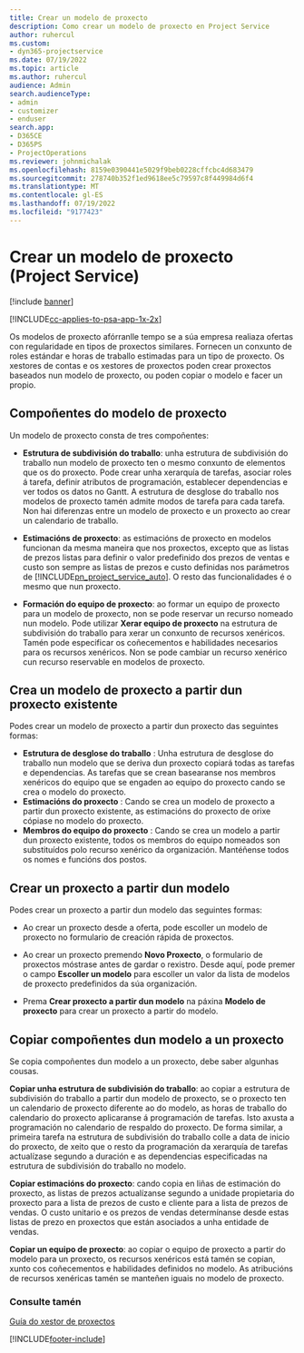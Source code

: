 ```yaml
---
title: Crear un modelo de proxecto
description: Como crear un modelo de proxecto en Project Service
author: ruhercul
ms.custom:
- dyn365-projectservice
ms.date: 07/19/2022
ms.topic: article
ms.author: ruhercul
audience: Admin
search.audienceType:
- admin
- customizer
- enduser
search.app:
- D365CE
- D365PS
- ProjectOperations
ms.reviewer: johnmichalak
ms.openlocfilehash: 8159e0390441e5029f9beb0228cffcbc4d683479
ms.sourcegitcommit: 278740b352f1ed9618ee5c79597c8f449984d6f4
ms.translationtype: MT
ms.contentlocale: gl-ES
ms.lasthandoff: 07/19/2022
ms.locfileid: "9177423"
---
```

# <a name="create-a-project-template-project-service"></a>Crear un modelo de proxecto (Project Service)

[!include [banner](../includes/psa-now-project-operations.md)]

[!INCLUDE[cc-applies-to-psa-app-1x-2x](../includes/cc-applies-to-psa-app-1x-2x.md)]

Os modelos de proxecto afórranlle tempo se a súa empresa realiaza ofertas con regularidade en tipos de proxectos similares. Fornecen un conxunto de roles estándar e horas de traballo estimadas para un tipo de proxecto. Os xestores de contas e os xestores de proxectos poden crear proxectos baseados nun modelo de proxecto, ou poden copiar o modelo e facer un propio.  
  
## <a name="components-of-project-template"></a>Compoñentes do modelo de proxecto
 Un modelo de proxecto consta de tres compoñentes:  
  
- **Estrutura de subdivisión do traballo**: unha estrutura de subdivisión do traballo nun modelo de proxecto ten o mesmo conxunto de elementos que os do proxecto. Pode crear unha xerarquía de tarefas, asociar roles á tarefa, definir atributos de programación, establecer dependencias e ver todos os datos no Gantt. A estrutura de desglose do traballo nos modelos de proxecto tamén admite modos de tarefa para cada tarefa. Non hai diferenzas entre un modelo de proxecto e un proxecto ao crear un calendario de traballo.  
  
- **Estimacións de proxecto**: as estimacións de proxecto en modelos funcionan da mesma maneira que nos proxectos, excepto que as listas de prezos listas para definir o valor predefinido dos prezos de ventas e custo son sempre as listas de prezos e custo definidas nos parámetros de [!INCLUDE[pn_project_service_auto](../includes/pn-project-service-auto.md)]. O resto das funcionalidades é o mesmo que nun proxecto.  
  
- **Formación do equipo de proxecto**: ao formar un equipo de proxecto para un modelo de proxecto, non se pode reservar un recurso nomeado nun modelo. Pode utilizar **Xerar equipo de proxecto** na estrutura de subdivisión do traballo para xerar un conxunto de recursos xenéricos. Tamén pode especificar os coñecementos e habilidades necesarios para os recursos xenéricos. Non se pode cambiar un recurso xenérico cun recurso reservable en modelos de proxecto.  

## <a name="create-a-project-template-from-an-existing-project"></a>Crea un modelo de proxecto a partir dun proxecto existente
Podes crear un modelo de proxecto a partir dun proxecto das seguintes formas:

- **Estrutura de desglose do traballo** : Unha estrutura de desglose do traballo nun modelo que se deriva dun proxecto copiará todas as tarefas e dependencias. As tarefas que se crean basearanse nos membros xenéricos do equipo que se engaden ao equipo do proxecto cando se crea o modelo do proxecto.
- **Estimacións do proxecto** : Cando se crea un modelo de proxecto a partir dun proxecto existente, as estimacións do proxecto de orixe cópiase no modelo do proxecto.
- **Membros do equipo do proxecto** : Cando se crea un modelo a partir dun proxecto existente, todos os membros do equipo nomeados son substituídos polo recurso xenérico da organización. Mantéñense todos os nomes e funcións dos postos.

## <a name="create-a-project-from-a-template"></a>Crear un proxecto a partir dun modelo  
 Podes crear un proxecto a partir dun modelo das seguintes formas:  
  
-   Ao crear un proxecto desde a oferta, pode escoller un modelo de proxecto no formulario de creación rápida de proxectos.  
  
-   Ao crear un proxecto premendo **Novo Proxecto**, o formulario de proxectos móstrase antes de gardar o rexistro. Desde aquí, pode premer o campo **Escoller un modelo** para escoller un valor da lista de modelos de proxecto predefinidos da súa organización.  
  
-   Prema **Crear proxecto a partir dun modelo** na páxina **Modelo de proxecto** para crear un proxecto a partir do modelo.  
  
## <a name="copying-components-of-a-template-to-a-project"></a>Copiar compoñentes dun modelo a un proxecto  
 Se copia compoñentes dun modelo a un proxecto, debe saber algunhas cousas.  
  
 **Copiar unha estrutura de subdivisión do traballo**: ao copiar a estrutura de subdivisión do traballo a partir dun modelo de proxecto, se o proxecto ten un calendario de proxecto diferente ao do modelo, as horas de traballo do calendario do proxecto aplicaranse á programación de tarefas. Isto axusta a programación no calendario de respaldo do proxecto. De forma similar, a primeira tarefa na estrutura de subdivisión do traballo colle a data de inicio do proxecto, de xeito que o resto da programación da xerarquía de tarefas actualízase segundo a duración e as dependencias especificadas na estrutura de subdivisión do traballo no modelo.  
  
 **Copiar estimacións do proxecto**: cando copia en liñas de estimación do proxecto, as listas de prezos actualízanse segundo a unidade propietaria do proxecto para a lista de prezos de custo e cliente para a lista de prezos de vendas. O custo unitario e os prezos de vendas determínanse desde estas listas de prezo en proxectos que están asociados a unha entidade de vendas.  
  
 **Copiar un equipo de proxecto**: ao copiar o equipo de proxecto a partir do modelo para un proxecto, os recursos xenéricos está tamén se copian, xunto cos coñecementos e habilidades definidos no modelo. As atribucións de recursos xenéricas tamén se manteñen iguais no modelo de proxecto.  
  
### <a name="see-also"></a>Consulte tamén  
 [Guía do xestor de proxectos](../psa/project-manager-guide.md)


[!INCLUDE[footer-include](../includes/footer-banner.md)]

